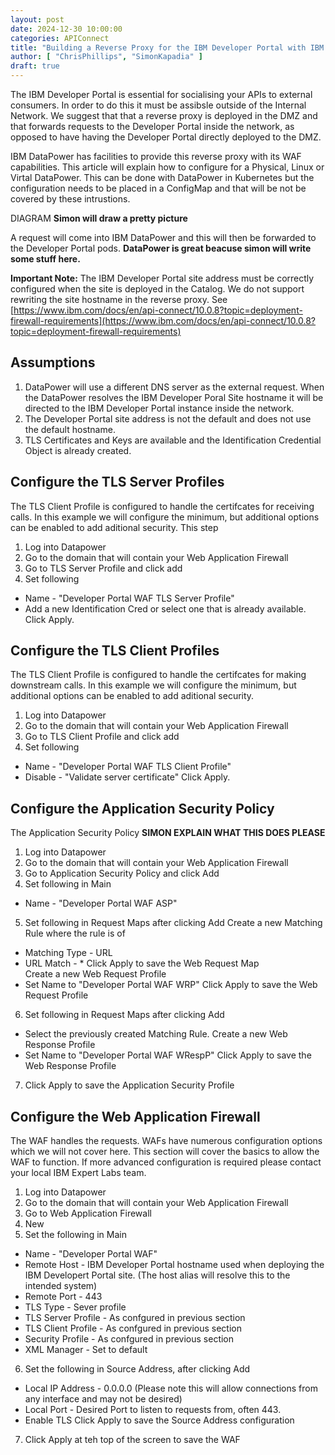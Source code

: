 ```yaml
---
layout: post
date: 2024-12-30 10:00:00
categories: APIConnect
title: "Building a Reverse Proxy for the IBM Developer Portal with IBM DataPower"
author: [ "ChrisPhillips", "SimonKapadia" ]
draft: true
---
```


The IBM Developer Portal is essential for socialising your APIs to external consumers. In order to do this it must be assibsle outside of the Internal Network. We suggest that that a reverse proxy is deployed in the DMZ and that forwards requests to the Developer Portal inside the network, as opposed to have having the Developer Portal directly deployed to the DMZ.

IBM DataPower has facilities to provide this reverse proxy with its WAF capabilities.  This article will explain how to configure for a Physical, Linux or Virtal DataPower. This can be done with DataPower in Kubernetes but the configuration needs to be placed in a ConfigMap and that will be not be covered by these intrustions.



DIAGRAM  **Simon will draw a pretty picture**


A request will come into IBM DataPower and this will then be forwarded to the Developer Portal pods.  **DataPower is great beacuse simon will write some stuff here.**

<!--more-->

**Important Note:** The IBM Developer Portal site address must be correctly configured when the site is deployed in the Catalog. We do not support rewriting the site hostname in the reverse proxy. See [https://www.ibm.com/docs/en/api-connect/10.0.8?topic=deployment-firewall-requirements](https://www.ibm.com/docs/en/api-connect/10.0.8?topic=deployment-firewall-requirements)

## Assumptions
1. DataPower will use a different DNS server as the external request. When the DataPower resolves the IBM Developer Poral Site hostname it will be directed to the IBM Developer Portal instance inside the network.
2. The Developer Portal site address is not the default and does not use the default hostname.
3. TLS Certificates and Keys are available and the Identification Credential Object is already created.


## Configure the TLS Server Profiles
The TLS Client Profile is configured to handle the certifcates for receiving calls. In this example we will configure the minimum, but additional options can be enabled to add aditional security. This step
1. Log into Datapower
2. Go to the  domain that will contain your Web Application Firewall
3. Go to TLS Server Profile and click add
4. Set following
  - Name - "Developer Portal WAF TLS Server Profile"
  - Add a new Identification Cred or select one that is already available.
  Click Apply.

## Configure the TLS Client Profiles
The TLS Client Profile is configured to handle the certifcates for making downstream calls. In this example we will configure the minimum, but additional options can be enabled to add aditional security.
1. Log into Datapower
2. Go to the  domain that will contain your Web Application Firewall
3. Go to TLS Client Profile and click add
4. Set following
  - Name - "Developer Portal WAF TLS Client Profile"
  - Disable - "Validate server certificate"
  Click Apply.

## Configure the Application Security Policy
The Application Security Policy **SIMON EXPLAIN WHAT THIS DOES PLEASE**
1. Log into Datapower
2. Go to the  domain that will contain your Web Application Firewall
3. Go to Application Security Policy and click Add
4. Set following in Main
  - Name - "Developer Portal WAF ASP"
5. Set following in Request Maps after clicking Add
  Create a new Matching Rule where the rule is of
  - Matching Type - URL
  - URL Match - *
  Click Apply to save the Web Request Map  
  Create a new Web Request Profile
  - Set Name to "Developer Portal WAF WRP"
  Click Apply to save the Web Request Profile  
6. Set following in Request Maps after clicking Add
  - Select the previously created Matching Rule.
  Create a new Web Response Profile
  - Set Name to "Developer Portal WAF WRespP"
  Click Apply to save the Web Response Profile  
7. Click Apply to save the Application Security Profile

## Configure the Web Application Firewall
The WAF handles the requests. WAFs have numerous configuration options which we will not cover here. This section will cover the basics to allow the WAF to function. If more advanced configuration is required please contact your local IBM Expert Labs team.
1. Log into Datapower
2. Go to the  domain that will contain your Web Application Firewall
3. Go to Web Application Firewall
4. New
5. Set the following in Main
  - Name - "Developer Portal WAF"
  - Remote Host - IBM Developer Portal hostname used when deploying the IBM Developert Portal site. (The host alias will resolve this to the intended system)
  - Remote Port - 443
  - TLS Type - Sever profile
  - TLS Server Profile - As confgured in previous section
  - TLS Client Profile - As confgured in previous section
  - Security Profile - As confgured in previous section
  - XML Manager  - Set to default
6. Set the following in Source Address, after clicking Add
  - Local IP Address - 0.0.0.0 (Please note this will allow connections from any interface and may not be desired)
  - Local Port - Desired Port to listen to requests from, often 443.
  - Enable TLS
  Click Apply to save the Source Address configuration
7. Click Apply at teh top of the screen to save the WAF
